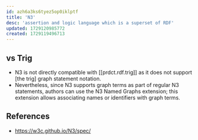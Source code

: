 ```yaml
---
id: azh6a3ks6tyez5op0iklptf
title: 'N3'
desc: 'assertion and logic language which is a superset of RDF'
updated: 1729120985772
created: 1729119496713
---
```



## vs Trig

- N3 is not directly compatible with [[prdct.rdf.trig]] as it does not support [the trig] graph statement notation.
- Nevertheless, since N3 supports graph terms as part of regular N3 statements, authors can use the N3 Named Graphs extension; this extension allows associating names or identifiers with graph terms.


## References

- https://w3c.github.io/N3/spec/